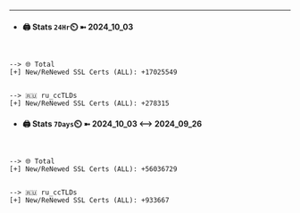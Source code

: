 

---
- #### 🖨️ **Stats** `24Hr`⏲️ ➼ 2024_10_03
```console


--> 🌐 Total
[+] New/ReNewed SSL Certs (ALL): +17025549


--> 🇷🇺 ru_ccTLDs
[+] New/ReNewed SSL Certs (ALL): +278315

```

- #### 🖨️ **Stats** `7Days`⏲️ ➼ 2024_10_03 <--> 2024_09_26
```console


--> 🌐 Total
[+] New/ReNewed SSL Certs (ALL): +56036729


--> 🇷🇺 ru_ccTLDs
[+] New/ReNewed SSL Certs (ALL): +933667

```


